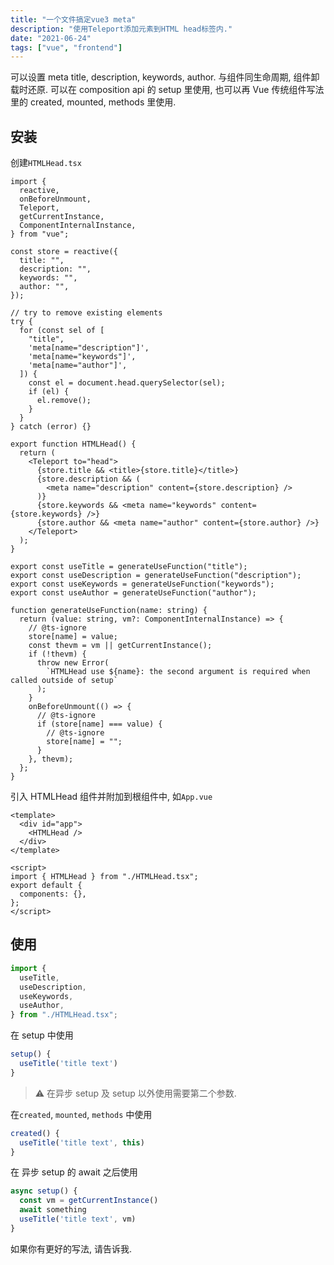 ```yaml
---
title: "一个文件搞定vue3 meta"
description: "使用Teleport添加元素到HTML head标签内."
date: "2021-06-24"
tags: ["vue", "frontend"]
---
```


可以设置 meta title, description, keywords, author. 与组件同生命周期, 组件卸载时还原. 可以在 composition api 的 setup 里使用, 也可以再 Vue 传统组件写法里的 created, mounted, methods 里使用.

## 安装

创建`HTMLHead.tsx`

```tsx
import {
  reactive,
  onBeforeUnmount,
  Teleport,
  getCurrentInstance,
  ComponentInternalInstance,
} from "vue";

const store = reactive({
  title: "",
  description: "",
  keywords: "",
  author: "",
});

// try to remove existing elements
try {
  for (const sel of [
    "title",
    'meta[name="description"]',
    'meta[name="keywords"]',
    'meta[name="author"]',
  ]) {
    const el = document.head.querySelector(sel);
    if (el) {
      el.remove();
    }
  }
} catch (error) {}

export function HTMLHead() {
  return (
    <Teleport to="head">
      {store.title && <title>{store.title}</title>}
      {store.description && (
        <meta name="description" content={store.description} />
      )}
      {store.keywords && <meta name="keywords" content={store.keywords} />}
      {store.author && <meta name="author" content={store.author} />}
    </Teleport>
  );
}

export const useTitle = generateUseFunction("title");
export const useDescription = generateUseFunction("description");
export const useKeywords = generateUseFunction("keywords");
export const useAuthor = generateUseFunction("author");

function generateUseFunction(name: string) {
  return (value: string, vm?: ComponentInternalInstance) => {
    // @ts-ignore
    store[name] = value;
    const thevm = vm || getCurrentInstance();
    if (!thevm) {
      throw new Error(
        `HTMLHead use ${name}: the second argument is required when called outside of setup`
      );
    }
    onBeforeUnmount(() => {
      // @ts-ignore
      if (store[name] === value) {
        // @ts-ignore
        store[name] = "";
      }
    }, thevm);
  };
}
```

引入 HTMLHead 组件并附加到根组件中, 如`App.vue`

```vue
<template>
  <div id="app">
    <HTMLHead />
  </div>
</template>

<script>
import { HTMLHead } from "./HTMLHead.tsx";
export default {
  components: {},
};
</script>
```

## 使用

```ts
import {
  useTitle,
  useDescription,
  useKeywords,
  useAuthor,
} from "./HTMLHead.tsx";
```

在 setup 中使用

```ts
setup() {
  useTitle('title text')
}
```

> :warning: 在异步 setup 及 setup 以外使用需要第二个参数.

在`created`, `mounted`, `methods` 中使用

```ts
created() {
  useTitle('title text', this)
}
```

在 异步 setup 的 await 之后使用

```ts
async setup() {
  const vm = getCurrentInstance()
  await something
  useTitle('title text', vm)
}
```

如果你有更好的写法, 请告诉我.
